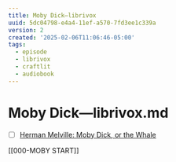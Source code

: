 ```yaml
---
title: Moby Dick—librivox
uuid: 5dc04798-e4a4-11ef-a570-7fd3ee1c339a
version: 2
created: '2025-02-06T11:06:46-05:00'
tags:
  - episode
  - librivox
  - craftlit
  - audiobook
---
```

# Moby Dick—librivox.md



- [ ] [Herman Melville: Moby Dick, or the Whale](https://librivox.app/book/753) <!-- {"uuid":"1316ba23-1a39-45c4-bcc9-4f2417fc87a2"} -->

[[000-MOBY START]]
